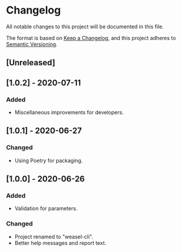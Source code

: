 # Changelog

All notable changes to this project will be documented in this file.

The format is based on [Keep a Changelog](https://keepachangelog.com/en/1.0.0/),
and this project adheres to [Semantic Versioning](https://semver.org/spec/v2.0.0.html).

## [Unreleased]

## [1.0.2] - 2020-07-11

### Added

- Miscellaneous improvements for developers.

## [1.0.1] - 2020-06-27

### Changed

- Using Poetry for packaging.

## [1.0.0] - 2020-06-26

### Added

- Validation for parameters.

### Changed

- Project renamed to "weasel-cli".
- Better help messages and report text.